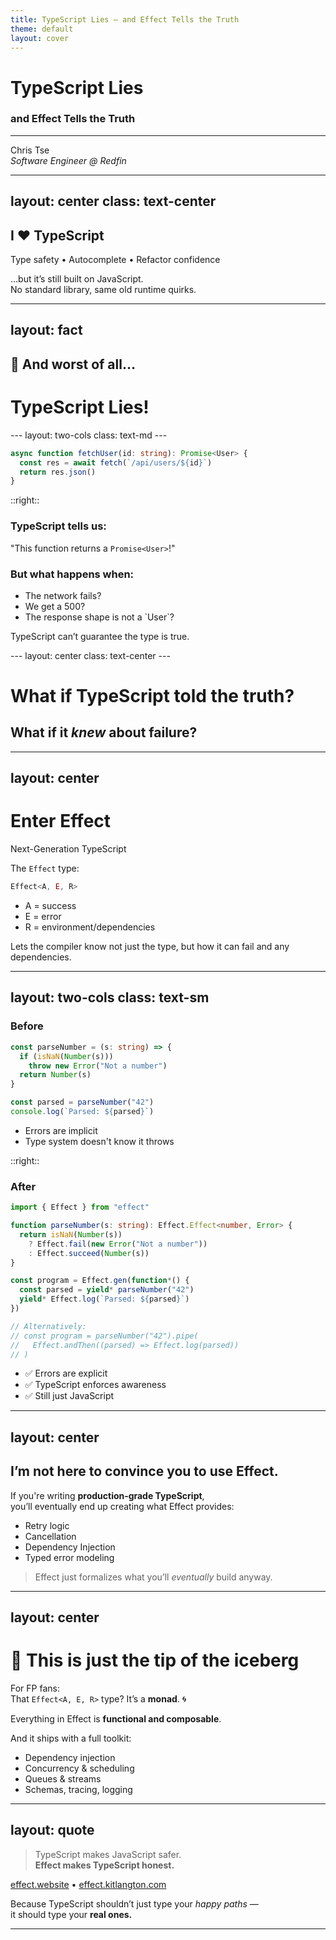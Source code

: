 ```yaml
---
title: TypeScript Lies — and Effect Tells the Truth
theme: default
layout: cover
---
```


# **TypeScript Lies**  
### and Effect Tells the Truth

<hr class="mt-20">

Chris Tse  
_Software Engineer @ Redfin_

---
layout: center
class: text-center
---

## I ❤️ TypeScript 

Type safety • Autocomplete • Refactor confidence

<v-click>

…but it’s still built on JavaScript.  
No standard library, same old runtime quirks.

</v-click>

---
layout: fact
---

## 😬 And worst of all…

<v-click>
<h1>TypeScript Lies!</h1>
</v-click>
---
layout: two-cols
class: text-md
---


<div class="flex flex-col justify-center items-center h-full">

```ts
async function fetchUser(id: string): Promise<User> {
  const res = await fetch(`/api/users/${id}`)
  return res.json()
}
```
</div>

::right::


<div class="flex flex-col justify-center items-center h-full">
<v-click>
  <h3 >TypeScript tells us:</h3>
  <p class="pb-10">"This function returns a <code>Promise&lt;User&gt;</code>!"</p>
  </v-click>

<v-click>
  <h3>But what happens when:</h3>
  <ul class="pl-10">
    <li>The network fails?</li>
    <li>We get a 500?</li>
    <li>The response shape is not a `User`?</li>
  </ul>

<p class="mt-4 text-center">
  TypeScript can’t guarantee the type is true.
</p>
</v-click>
</div>
---
layout: center
class: text-center
---

# What if TypeScript told the truth?

## What if it *knew* about failure?

---
layout: center
---

# Enter Effect

Next-Generation TypeScript

The `Effect` type:

```ts
Effect<A, E, R>
```

- A = success
- E = error
- R = environment/dependencies

Lets the compiler know not just the type, but how it can fail and any dependencies.

---
layout: two-cols
class: text-sm
---

### Before

<div class="flex flex-col justify-center items-center h-full">

```ts
const parseNumber = (s: string) => {
  if (isNaN(Number(s))) 
    throw new Error("Not a number")
  return Number(s)
}

const parsed = parseNumber("42")
console.log(`Parsed: ${parsed}`)
```

<v-click>
<ul class="mt-8">
  <li>Errors are implicit</li>
  <li>Type system doesn't know it throws</li>
</ul>
</v-click>

</div>

::right::

### After


<div class="flex flex-col justify-center items-center h-full">

```ts
import { Effect } from "effect"

function parseNumber(s: string): Effect.Effect<number, Error> {
  return isNaN(Number(s))
    ? Effect.fail(new Error("Not a number"))
    : Effect.succeed(Number(s))
}

const program = Effect.gen(function*() {
  const parsed = yield* parseNumber("42")
  yield* Effect.log(`Parsed: ${parsed}`)
})

// Alternatively:
// const program = parseNumber("42").pipe(
//   Effect.andThen((parsed) => Effect.log(parsed))
// )
```

<v-click>
<ul class="mt-8">
  <li>✅ Errors are explicit</li>
  <li>✅ TypeScript enforces awareness</li>
  <li>✅ Still just JavaScript</li>
</ul>
</v-click>

</div>


---
layout: center
---

## I’m not here to convince you to use Effect.

<v-click>

If you're writing **production‑grade TypeScript**,  
you’ll eventually end up creating what Effect provides:

- Retry logic  
- Cancellation  
- Dependency Injection  
- Typed error modeling

</v-click>

<v-click>

> Effect just formalizes what you’ll *eventually* build anyway.

</v-click>

---
layout: center
---

# 🧊 This is just the **tip of the iceberg**

<v-click>

For FP fans:  
That `Effect<A, E, R>` type? It’s a **monad**. 🌀

Everything in Effect is **functional and composable**.

</v-click>

<v-click>

And it ships with a full toolkit:  
- Dependency injection  
- Concurrency & scheduling  
- Queues & streams  
- Schemas, tracing, logging

</v-click>

---
layout: quote
---

> TypeScript makes JavaScript safer.  
> **Effect makes TypeScript honest.**

<v-click>

[effect.website](https://effect.website) • [effect.kitlangton.com](https://effect.kitlangton.com)  

Because TypeScript shouldn’t just type your *happy paths* —  
it should type your **real ones.**

</v-click>

---
